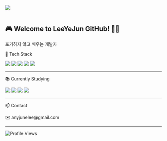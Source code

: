 <div align="Left">
  <img src="https://github.com/user-attachments/assets/3716e1e6-4df7-4ac0-96cf-22df0320e317" style="Size: 100px;" />
</div>

<br/>

<h2 align="Left">🎮 Welcome to LeeYeJun GitHub! 👨‍💻</h2>
<p align="Left">포기하지 않고 배우는 개발자</p>

🧰 Tech Stack
<p align="Left">
  <img src="https://img.shields.io/badge/Unity-000000?style=for-the-badge&logo=unity&logoColor=white"/>
  <img src="https://img.shields.io/badge/HTML5-E34F26?style=for-the-badge&logo=html5&logoColor=white"/>
  <img src="https://img.shields.io/badge/CSS-1572B6?style=for-the-badge&logo=css3&logoColor=white"/>
  <img src="https://img.shields.io/badge/C%23-239120?style=for-the-badge&logo=c-sharp&logoColor=white"/>
  <img src="https://img.shields.io/badge/Python-3776AB?style=for-the-badge&logo=python&logoColor=white"/>
</p>

---

📚 Currently Studying
<p align="Left">
  <img src="https://img.shields.io/badge/C%23-239120?style=for-the-badge&logo=c-sharp&logoColor=white"/>
  <img src="https://img.shields.io/badge/C%23-239120?style=for-the-badge&logo=c++&logoColor=white"/>
  <img src="https://img.shields.io/badge/SQL-003B57?style=for-the-badge&logo=sqlite&logoColor=white"/>
  <img src="https://img.shields.io/badge/Python-3776AB?style=for-the-badge&logo=python&logoColor=white"/>
</p>

---

📫 Contact
<p align="Left">
  ✉️ anyjunelee@gmail.com
</p>

---

<div align="Left">
  <img src="https://komarev.com/ghpvc/?username=oka1313&style=flat-square&color=blue" alt="Profile Views"/>
</div>
